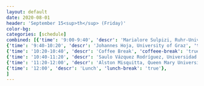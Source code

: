 ```yaml
---
layout: default
date: 2020-08-01
header: 'September 15<sup>th</sup> (Friday)'
color-bg: 
categories: [schedule]
combined: [{'time': '9:00-9:40', 'descr': 'Marialore Sulpizi, Ruhr-Universitat Bochum' , 'session': 'Session 5: Applications to realistic systems (chair: Prof. Piotr Zuchowski)', 'talk': 'true'},
{'time': '9:40-10:20', 'descr': 'Johannes Hoja, University of Graz', 'talk': 'true'},
{'time': '10:20-10:40', 'descr': 'Coffee Break', 'coffeee-break': 'true'},
{'time': '10:40-11:20', 'descr': 'Saulo Vázquez Rodríguez, Universidad de Santiago de Compostela', 'session': 'Session 6: Semi-empirical methods (chair: Prof. Piotr Zuchowski)', 'talk': 'true'},
{'time': '11:20-12:00', 'descr': 'Alston Misquitta, Queen Mary University of London', 'talk': 'true'},
{'time': '12:00', 'descr': 'Lunch', 'lunch-break': 'true'},
]
---
```

